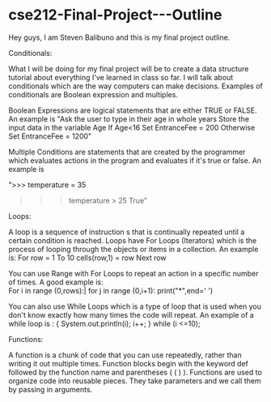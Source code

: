 # cse212-Final-Project---Outline
Hey guys, I am Steven Balibuno and this is my final project outline.


Conditionals:

What I will be doing for my final project will be to create a data structure tutorial about everything I've learned in class so far. I will talk about conditionals which are the way computers can make decisions. Examples of conditionals are Boolean expression and multiples.

Boolean Expressions are logical statements that are either TRUE or FALSE. An example is 
"Ask the user to type in their age in whole years
Store the input data in the variable Age
If Age<16
	Set EntranceFee = 200
Otherwise
	Set EntranceFee = 1200"


Multiple Conditions are statements that are created by the programmer which evaluates actions in the program and evaluates if it's true or false. An example is

">>> temperature = 35
>>> temperature > 25
True"

Loops: 

A loop is a sequence of instruction s that is continually repeated until a certain condition is reached. Loops have For Loops (Iterators) which is the process of looping through the objects or items in a collection. An example is:
								For row = 1 To 10
									cells(row,1) = row
								Next row

You can use Range with For Loops to repeat an action in a specific number of times. A good example is:  
		For i in range (0,rows):|
			for j in range (0,i+1):
				print("*",end=' ')



You can also use While Loops which is a type of loop that is used when you don't know exactly how many times the code will repeat. An example of a while loop is : 
					{
					System.out.println(i);
					i++;
					} while (i <=10);


Functions:

A function is  a chunk of code that you can use repeatedly, rather than writing it out multiple times. Function blocks begin with the keyword def followed by the function name and parentheses ( ( ) ). Functions are used to organize code into reusable pieces. They take parameters and we call them by passing in arguments.







